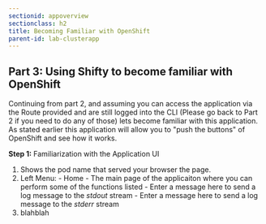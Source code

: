 ```yaml
---
sectionid: appoverview
sectionclass: h2
title: Becoming Familiar with OpenShift
parent-id: lab-clusterapp
---
```


## Part 3: Using Shifty to become familiar with OpenShift


Continuing from part 2, and assuming you can access the application via the Route provided and are still logged into the CLI (Please go back to Part 2 if you need to do any of those) lets become familiar with this application.  As stated earlier this application will allow you to "push the buttons" of OpenShift and see how it works.

**Step 1:** Familiarization with the Application UI
  1. Shows the pod name that served your browser the page.
  2. Left Menu: 
    - Home - The main page of the applicaiton where you can perform some of the functions listed
    - Enter a message here to send a log message to the *stdout* stream
    - Enter a message here to send a log message to the *stderr* stream
  3. blahblah
